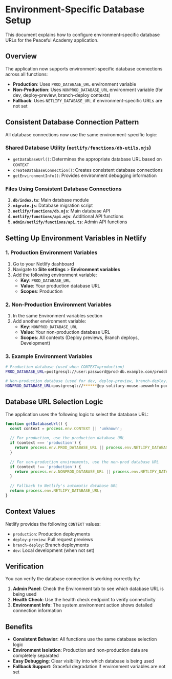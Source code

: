 # Environment-Specific Database Setup

This document explains how to configure environment-specific database URLs for the Peaceful Academy application.

## Overview

The application now supports environment-specific database connections across all functions:

- **Production**: Uses `PROD_DATABASE_URL` environment variable
- **Non-Production**: Uses `NONPROD_DATABASE_URL` environment variable (for dev, deploy-preview, branch-deploy contexts)
- **Fallback**: Uses `NETLIFY_DATABASE_URL` if environment-specific URLs are not set

## Consistent Database Connection Pattern

All database connections now use the same environment-specific logic:

### Shared Database Utility (`netlify/functions/db-utils.mjs`)
- `getDatabaseUrl()`: Determines the appropriate database URL based on `CONTEXT`
- `createDatabaseConnection()`: Creates consistent database connections
- `getEnvironmentInfo()`: Provides environment debugging information

### Files Using Consistent Database Connections
1. **`db/index.ts`**: Main database module
2. **`migrate.js`**: Database migration script
3. **`netlify/functions/db.mjs`**: Main database API
4. **`netlify/functions/api.mjs`**: Additional API functions
5. **`admin/netlify/functions/api.ts`**: Admin API functions

## Setting Up Environment Variables in Netlify

### 1. Production Environment Variables

1. Go to your Netlify dashboard
2. Navigate to **Site settings** > **Environment variables**
3. Add the following environment variable:
   - **Key**: `PROD_DATABASE_URL`
   - **Value**: Your production database URL
   - **Scopes**: Production

### 2. Non-Production Environment Variables

1. In the same Environment variables section
2. Add another environment variable:
   - **Key**: `NONPROD_DATABASE_URL`
   - **Value**: Your non-production database URL
   - **Scopes**: All contexts (Deploy previews, Branch deploys, Development)

### 3. Example Environment Variables

```bash
# Production database (used when CONTEXT=production)
PROD_DATABASE_URL=postgresql://user:password@prod-db.example.com/proddb?sslmode=require

# Non-production database (used for dev, deploy-preview, branch-deploy)
NONPROD_DATABASE_URL=postgresql://******@ep-solitary-mouse-aeuwmhfm-pooler.c-2.us-east-2.aws.neon.tech/neondb?sslmode=require&channel_binding=require
```

## Database URL Selection Logic

The application uses the following logic to select the database URL:

```javascript
function getDatabaseUrl() {
  const context = process.env.CONTEXT || 'unknown';
  
  // For production, use the production database URL
  if (context === 'production') {
    return process.env.PROD_DATABASE_URL || process.env.NETLIFY_DATABASE_URL;
  }
  
  // For non-production environments, use the non-prod database URL
  if (context !== 'production') {
    return process.env.NONPROD_DATABASE_URL || process.env.NETLIFY_DATABASE_URL;
  }
  
  // Fallback to Netlify's automatic database URL
  return process.env.NETLIFY_DATABASE_URL;
}
```

## Context Values

Netlify provides the following `CONTEXT` values:
- `production`: Production deployments
- `deploy-preview`: Pull request previews
- `branch-deploy`: Branch deployments
- `dev`: Local development (when not set)

## Verification

You can verify the database connection is working correctly by:

1. **Admin Panel**: Check the Environment tab to see which database URL is being used
2. **Health Check**: Use the health check endpoint to verify connectivity
3. **Environment Info**: The system.environment action shows detailed connection information

## Benefits

- **Consistent Behavior**: All functions use the same database selection logic
- **Environment Isolation**: Production and non-production data are completely separated
- **Easy Debugging**: Clear visibility into which database is being used
- **Fallback Support**: Graceful degradation if environment variables are not set
